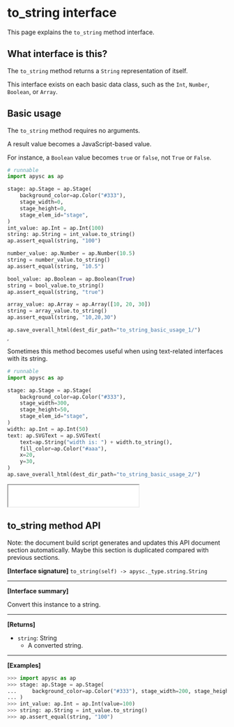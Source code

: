 # to_string interface

This page explains the `to_string` method interface.

## What interface is this?

The `to_string` method returns a `String` representation of itself.

This interface exists on each basic data class, such as the `Int`, `Number`,  `Boolean`, or `Array`.

## Basic usage

The `to_string` method requires no arguments.

A result value becomes a JavaScript-based value.

For instance, a `Boolean` value becomes `true` or `false`, not `True` or `False`.

```py
# runnable
import apysc as ap

stage: ap.Stage = ap.Stage(
    background_color=ap.Color("#333"),
    stage_width=0,
    stage_height=0,
    stage_elem_id="stage",
)
int_value: ap.Int = ap.Int(100)
string: ap.String = int_value.to_string()
ap.assert_equal(string, "100")

number_value: ap.Number = ap.Number(10.5)
string = number_value.to_string()
ap.assert_equal(string, "10.5")

bool_value: ap.Boolean = ap.Boolean(True)
string = bool_value.to_string()
ap.assert_equal(string, "true")

array_value: ap.Array = ap.Array([10, 20, 30])
string = array_value.to_string()
ap.assert_equal(string, "10,20,30")

ap.save_overall_html(dest_dir_path="to_string_basic_usage_1/")
```

<iframe src="static/to_string_basic_usage_1/index.html" width="0" height="0"></iframe>

Sometimes this method becomes useful when using text-related interfaces with its string.

```py
# runnable
import apysc as ap

stage: ap.Stage = ap.Stage(
    background_color=ap.Color("#333"),
    stage_width=300,
    stage_height=50,
    stage_elem_id="stage",
)
width: ap.Int = ap.Int(50)
text: ap.SVGText = ap.SVGText(
    text=ap.String("width is: ") + width.to_string(),
    fill_color=ap.Color("#aaa"),
    x=20,
    y=30,
)
ap.save_overall_html(dest_dir_path="to_string_basic_usage_2/")
```

<iframe src="static/to_string_basic_usage_2/index.html" width="300" height="50"></iframe>

## to_string method API

<!-- Docstring: apysc._type.to_string_mixin.ToStringMixIn.to_string -->

<span class="inconspicuous-txt">Note: the document build script generates and updates this API document section automatically. Maybe this section is duplicated compared with previous sections.</span>

**[Interface signature]** `to_string(self) -> apysc._type.string.String`<hr>

**[Interface summary]**

Convert this instance to a string.<hr>

**[Returns]**

- `string`: String
  - A converted string.

<hr>

**[Examples]**

```py
>>> import apysc as ap
>>> stage: ap.Stage = ap.Stage(
...     background_color=ap.Color("#333"), stage_width=200, stage_height=200
... )
>>> int_value: ap.Int = ap.Int(value=100)
>>> string: ap.String = int_value.to_string()
>>> ap.assert_equal(string, "100")
```